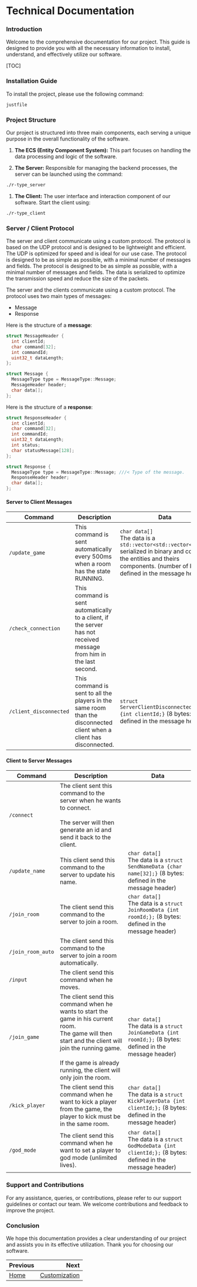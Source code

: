# Technical Documentation

### Introduction

Welcome to the comprehensive documentation for our project. This guide is designed to provide you with all the necessary
information to install, understand, and effectively utilize our software.

[TOC]

### Installation Guide

To install the project, please use the following command:

```bash
justfile
```

### Project Structure

Our project is structured into three main components, each serving a unique purpose in the overall functionality of the
software.

1. **The ECS (Entity Component System):** This part focuses on handling the data processing and logic of the software.

2. **The Server:** Responsible for managing the backend processes, the server can be launched using the command:

```bash
./r-type_server
```

1. **The Client:** The user interface and interaction component of our software. Start the client using:

```bash
./r-type_client
```

### Server / Client Protocol

The server and client communicate using a custom protocol. The protocol is based on the UDP protocol and is designed to
be lightweight and efficient.
The UDP is optimized for speed and is ideal for our use case. The protocol is designed to be as simple as possible, with
a minimal number of messages and fields.
The protocol is designed to be as simple as possible, with a minimal number of messages and fields.
The data is serialized to optimize the transmission speed and reduce the size of the packets.

The server and the clients communicate using a custom protocol. The protocol uses two main types of messages:

- Message
- Response

Here is the structure of a **message**:

```cpp
struct MessageHeader {
  int clientId;
  char command[32];
  int commandId;
  uint32_t dataLength;
};

struct Message {
  MessageType type = MessageType::Message;
  MessageHeader header;
  char data[];
};
```

Here is the structure of a **response**:

```cpp
struct ResponseHeader {
  int clientId;
  char command[32];
  int commandId;
  uint32_t dataLength;
  int status;
  char statusMessage[128];
};

struct Response {
  MessageType type = MessageType::Message; ///< Type of the message.
  ResponseHeader header;
  char data[];
};
```

#### Server to Client Messages

| Command                | Description                                                                                                           | Data                                                                                                                                                                                  |
|------------------------|-----------------------------------------------------------------------------------------------------------------------|---------------------------------------------------------------------------------------------------------------------------------------------------------------------------------------|
| `/update_game`         | This command is sent automatically every 500ms when a room has the state RUNNING.                                     | `char data[]`<br>The data is a `std::vector<std::vector<char>>` serialized in binary and contains the entities and theirs components. (number of bytes defined in the message header) |
| `/check_connection`    | This command is sent automatically to a client, if the server has not received message from him in the last second.   |                                                                                                                                                                                       |
| `/client_disconnected` | This command is sent to all the players in the same room than the disconnected client when a client has disconnected. | `struct ServerClientDisconnectedData {int clientId;}` (8 bytes: defined in the message header)                                                                                        |                      |

#### Client to Server Messages

| Command           | Description                                                                                                                                                                                                                         | Data                                                                                                             |
|-------------------|-------------------------------------------------------------------------------------------------------------------------------------------------------------------------------------------------------------------------------------|------------------------------------------------------------------------------------------------------------------|
| `/connect`        | The client sent this command to the server when he wants to connect. <br><br>The server will then generate an id and send it back to the client.                                                                                    |                                                                                                                  |
| `/update_name`    | This client send this command to the server to update his name.                                                                                                                                                                     | `char data[]`<br>The data is a `struct SendNameData {char name[32];}` (8 bytes: defined in the message header)   |
| `/join_room`      | The client send this command to the server to join a room.                                                                                                                                                                          | `char data[]`<br>The data is a `struct JoinRoomData {int roomId;};` (8 bytes: defined in the message header)     |
| `/join_room_auto` | The client send this command to the server to join a room automatically.                                                                                                                                                            |                                                                                                                  |
| `/input`          | The client send this command when he moves.                                                                                                                                                                                         |                                                                                                                  |
| `/join_game`      | The client send this command when he wants to start the game in his current room.<br>The game will then start and the client will join the running game.<br><br>If the game is already running, the client will only join the room. | `char data[]`<br>The data is a `struct JoinGameData {int roomId;};` (8 bytes: defined in the message header)     |
| `/kick_player`    | The client send this command when he want to kick a player from the game, the player to kick must be in the same room.                                                                                                              | `char data[]`<br>The data is a `struct KickPlayerData {int clientId;};` (8 bytes: defined in the message header) |
| `/god_mode`       | The client send this command when he want to set a player to god mode (unlimited lives).                                                                                                                                            | `char data[]`<br>The data is a `struct GodModeData {int clientId;};` (8 bytes: defined in the message header)    |

### Support and Contributions

For any assistance, queries, or contributions, please refer to our support guidelines or contact our team. We welcome
contributions and feedback to improve the project.

### Conclusion

We hope this documentation provides a clear understanding of our project and assists you in its effective utilization.
Thank you for choosing our software.

<div class="section_buttons">

| Previous          |                              Next |
|:------------------|----------------------------------:|
| [Home](README.md) | [Customization](customization.md) |

</div>